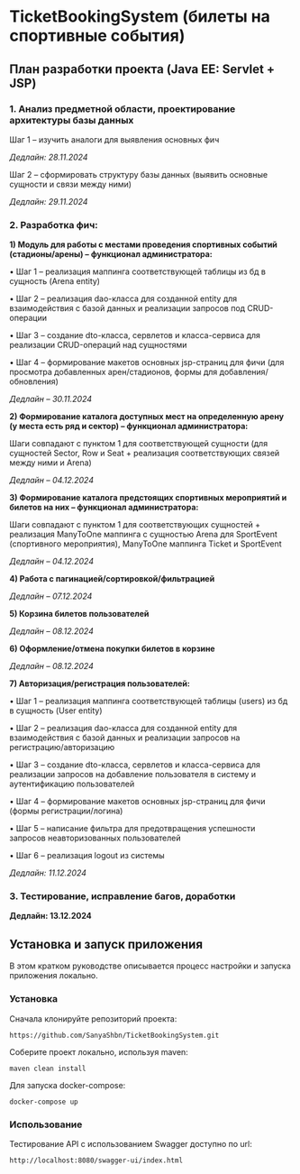 # TicketBookingSystem (билеты на спортивные события)

## План разработки проекта (Java EE: Servlet + JSP)

### 1. Анализ предметной области, проектирование архитектуры базы данных

Шаг 1 – изучить аналоги для выявления основных фич

*Дедлайн: 28.11.2024*

Шаг 2 – сформировать структуру базы данных (выявить основные сущности и связи между ними)

*Дедлайн: 29.11.2024*

### 2. Разработка фич:

**1) Модуль для работы с местами проведения спортивных событий (стадионы/арены) – функционал администратора:**
   
• Шаг 1 – реализация маппинга соответствующей таблицы из бд в сущность (Arena entity)

• Шаг 2 – реализация dao-класса для созданной entity для взаимодействия с базой данных и реализации запросов под CRUD-операции

• Шаг 3 – создание dto-класса, сервлетов и класса-сервиса для реализации CRUD-операций над сущностями 

• Шаг 4 – формирование макетов основных jsp-страниц для фичи (для просмотра добавленных арен/стадионов, формы для добавления/обновления)

*Дедлайн – 30.11.2024*

**2) Формирование каталога доступных мест на определенную арену (у места есть ряд и сектор) – функционал администратора:**

Шаги совпадают с пунктом 1 для соответствующей сущности (для сущностей Sector, Row и Seat + реализация соответствующих связей между ними и Arena)

*Дедлайн – 04.12.2024*

**3) Формирование каталога предстоящих спортивных мероприятий и билетов на них – функционал администратора:**

Шаги совпадают с пунктом 1 для соответствующих сущностей + реализация ManyToOne маппинга с сущностью Arena для SportEvent (спортивного мероприятия), ManyToOne маппинга Ticket и SportEvent

*Дедлайн – 04.12.2024*

**4) Работа с пагинацией/сортировкой/фильтрацией**

*Дедлайн – 07.12.2024*

**5) Корзина билетов пользователей**

*Дедлайн – 08.12.2024*

**6) Оформление/отмена покупки билетов в корзине**

*Дедлайн – 08.12.2024*

**7) Авторизация/регистрация пользователей:**

• Шаг 1 – реализация маппинга соответствующей таблицы (users) из бд в сущность (User entity)

• Шаг 2 – реализация dao-класса для созданной entity для взаимодействия с базой данных и реализации запросов на регистрацию/авторизацию

• Шаг 3 – создание dto-класса, сервлетов и класса-сервиса для реализации запросов на добавление пользователя в систему и аутентификацию пользователей

• Шаг 4 – формирование макетов основных jsp-страниц для фичи (формы регистрации/логина)

• Шаг 5 – написание фильтра для предотвращения успешности запросов неавторизованных пользователей

• Шаг 6 – реализация logout из системы

*Дедлайн: 11.12.2024*

### 3. Тестирование, исправление багов, доработки
   
 **Дедлайн: 13.12.2024**

## Установка и запуск приложения

В этом кратком руководстве описывается процесс настройки и запуска приложения локально.

### Установка

Сначала клонируйте репозиторий проекта:

```
https://github.com/SanyaShbn/TicketBookingSystem.git
```

Соберите проект локально, используя maven:

```
maven clean install
```

Для запуска docker-compose:

```
docker-compose up
```

### Использование

Тестирование API с использованием Swagger доступно по url:

```
http://localhost:8080/swagger-ui/index.html
```
